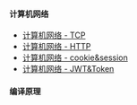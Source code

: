 #### 计算机网络

-   [计算机网络 - TCP](/Network)
-   [计算机网络 - HTTP](/Network/)
-   [计算机网络 - cookie&session]()
-   [计算机网络 - JWT&Token]()

#### 编译原理



